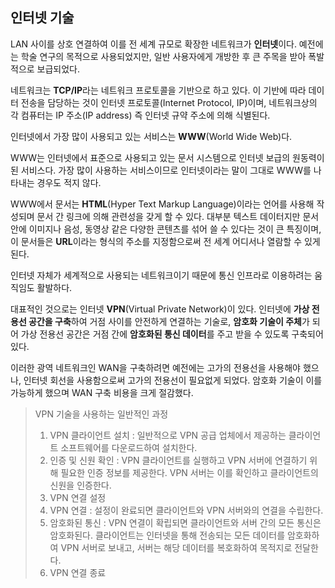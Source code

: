 ## 인터넷 기술

LAN 사이를 상호 연결하여 이를 전 세계 규모로 확장한 네트워크가 **인터넷**이다.
예전에는 학술 연구의 목적으로 사용되었지만, 일반 사용자에게 개방한 후 큰 주목을 받아 폭발적으로 보급되었다.

네트워크는 **TCP/IP**라는 네트워크 프로토콜을 기반으로 하고 있다.
이 기반에 따라 데이터 전송을 담당하는 것이 인터넷 프로토콜(Internet Protocol, IP)이며, 네트워크상의 각 컴퓨터는 IP 주소(IP address) 즉 인터넷 규약 주소에 의해 식별된다.

인터넷에서 가장 많이 사용되고 있는 서비스는 **WWW**(World Wide Web)다.

WWW는 인터넷에서 표준으로 사용되고 있는 문서 시스템으로 인터넷 보급의 원동력이 된 서비스다.
가장 많이 사용하는 서비스이므로 인터넷이라는 말이 그대로 WWW를 나타내는 경우도 적지 않다.

WWW에서 문서는 **HTML**(Hyper Text Markup Language)이라는 언어를 사용해 작성되며 문서 간 링크에 의해 관련성을 갖게 할 수 있다.
대부분 텍스트 데이터지만 문서 안에 이미지나 음성, 동영상 같은 다양한 콘텐츠를 섞어 쓸 수 있다는 것이 큰 특징이며, 이 문서들은 **URL**이라는 형식의 주소를 지정함으로써 전 세계 어디서나 열람할 수 있게 된다.

인터넷 자체가 세계적으로 사용되는 네트워크이기 때문에 통신 인프라로 이용하려는 움직임도 활발하다.

대표적인 것으로는 인터넷 **VPN**(Virtual Private Network)이 있다.
인터넷에 **가상 전용선 공간을 구축**하여 거점 사이를 안전하게 연결하는 기술로, **암호화 기술이 주체**가 되어 가상 전용선 공간은 거점 간에 **암호화된 통신 데이터**를 주고 받을 수 있도록 구축되어 있다.

이러한 광역 네트워크인 WAN을 구축하려면 예전에는 고가의 전용선을 사용해야 했으나, 인터넷 회선을 사용함으로써 고가의 전용선이 필요없게 되었다. 암호화 기술이 이를 가능하게 했으며 WAN 구축 비용을 크게 절감했다.

> VPN 기술을 사용하는 일반적인 과정  
> 1. VPN 클라이언트 설치 : 일반적으로 VPN 공급 업체에서 제공하는 클라이언트 소프트웨어를 다운로드하여 설치한다.
> 2. 인증 및 신원 확인 : VPN 클라이언트를 실행하고 VPN 서버에 연결하기 위해 필요한 인증 정보를 제공한다. VPN 서버는 이를 확인하고 클라이언트의 신원을 인증한다.
> 3. VPN 연결 설정
> 4. VPN 연결 : 설정이 완료되면 클라이언트와 VPN 서버와의 연결을 수립한다.
> 5. 암호화된 통신 : VPN 연결이 확립되면 클라이언트와 서버 간의 모든 통신은 암호화된다. 클라이언트는 인터넷을 통해 전송되는 모든 데이터를 암호화하여 VPN 서버로 보내고, 서버는 해당 데이터를 복호화하여 목적지로 전달한다.
> 6. VPN 연결 종료
